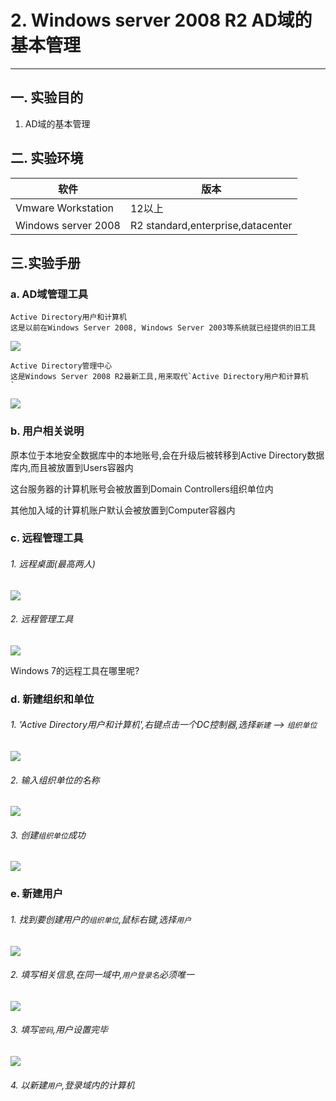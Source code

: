 # 2. Windows server 2008 R2 AD域的基本管理

---

## 一. 实验目的
1. AD域的基本管理

## 二. 实验环境

|软件|版本|
|----|----|
|Vmware Workstation| 12以上 |
|Windows server 2008| R2 standard,enterprise,datacenter|

## 三.实验手册

### a. AD域管理工具

```
Active Directory用户和计算机
这是以前在Windows Server 2008, Windows Server 2003等系统就已经提供的旧工具
```

![](/windows/win2008R2/serverAD/image/mgrAD-1.png)

```
Active Directory管理中心
这是Windows Server 2008 R2最新工具,用来取代`Active Directory用户和计算机
`
```

![](/windows/win2008R2/serverAD/image/mgrAD-2.png)

### b. 用户相关说明

原本位于本地安全数据库中的本地账号,会在升级后被转移到Active Directory数据库内,而且被放置到Users容器内

这台服务器的计算机账号会被放置到Domain Controllers组织单位内

其他加入域的计算机账户默认会被放置到Computer容器内

### c. 远程管理工具

###### 1. 远程桌面(最高两人)

![](/windows/win2008R2/serverAD/image/mgrAD-4.png)

###### 2. 远程管理工具

![](/windows/win2008R2/serverAD/image/mgrAD-3.png)

Windows 7的远程工具在哪里呢?

### d. 新建组织和单位

###### 1. 'Active Directory用户和计算机',右键点击一个DC控制器,选择`新建` --> `组织单位`

![](/windows/win2008R2/serverAD/image/mgrAD-5.png)

###### 2. 输入组织单位的名称

![](/windows/win2008R2/serverAD/image/mgrAD-6.png)

###### 3. 创建`组织单位`成功

![](/windows/win2008R2/serverAD/image/mgrAD-7.png)

### e. 新建用户

###### 1. 找到要创建用户的`组织单位`,鼠标右键,选择`用户`


![](/windows/win2008R2/serverAD/image/mgrAD-8.png)

###### 2. 填写相关信息,在同一域中,`用户登录名`必须唯一

![](/windows/win2008R2/serverAD/image/createAD-22.png)

###### 3. 填写`密码`,用户设置完毕

![](/windows/win2008R2/serverAD/image/mgrAD-9.png)

###### 4. 以新建`用户`,登录域内的计算机



